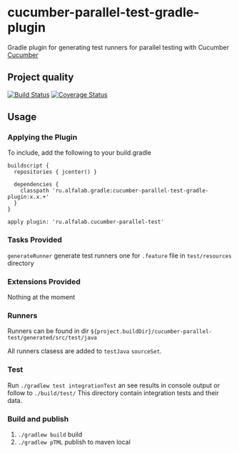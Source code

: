 # cucumber-parallel-test-gradle-plugin

Gradle plugin for generating test runners for parallel testing with Cucumber [Cucumber](https://cucumber.io/)

## Project quality

[![Build Status](https://travis-ci.org/alfa-laboratory/cucumber-parallel-test-gradle-plugin.svg?branch=master)](https://travis-ci.org/alfa-laboratory/cucumber-parallel-test-gradle-plugin)
[![Coverage Status](https://coveralls.io/repos/github/alfa-laboratory/cucumber-parallel-test-gradle-plugin/badge.svg)](https://coveralls.io/github/alfa-laboratory/cucumber-parallel-test-gradle-plugin)

## Usage

### Applying the Plugin

To include, add the following to your build.gradle

    buildscript {
      repositories { jcenter() }

      dependencies {
        classpath 'ru.alfalab.gradle:cucumber-parallel-test-gradle-plugin:x.x.+'
      }
    }

    apply plugin: 'ru.alfalab.cucumber-parallel-test'

### Tasks Provided

`generateRunner` generate test runners one for `.feature` file in `test/resources` directory

### Extensions Provided

Nothing at the moment
    
### Runners

Runners can be found in dir `${project.buildDir}/cucumber-parallel-test/generated/src/test/java`

All runners clasess are added to `testJava` `sourceSet`.

### Test

Run `./gradlew test integrationTest` an see results in console output or follow to `./build/test/`
This directory contain integration tests and their data.

### Build and publish

1. `./gradlew build` build
2. `./gradlew pTML` publish to maven local
